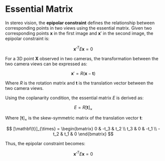 # Essential Matrix

In stereo vision, the **epipolar constraint** defines the relationship between corresponding points in two views using the essential matrix. Given two corresponding points $\mathbf{x}$ in the first image and $\mathbf{x}'$ in the second image, the epipolar constraint is:

$$
\mathbf{x}'^T E \mathbf{x} = 0
$$

For a 3D point $\mathbf{X}$ observed in two cameras, the transformation between the two camera views can be expressed as:

$$
\mathbf{x}' = R (\mathbf{x} - \mathbf{t})
$$

Where $R$ is the rotation matrix and $\mathbf{t}$ is the translation vector between the two camera views.

Using the coplanarity condition, the essential matrix $E$ is derived as:

$$
E = R [\mathbf{t}]_{\times}
$$

Where $[\mathbf{t}]_{\times}$ is the skew-symmetric matrix of the translation vector $\mathbf{t}$:

$$
[\mathbf{t}]_{\times} = \begin{bmatrix} 0 & -t_3 & t_2 \\ t_3 & 0 & -t_1 \\ -t_2 & t_1 & 0 \end{bmatrix}
$$

Thus, the epipolar constraint becomes:

$$
\mathbf{x}'^T E \mathbf{x} = 0
$$
